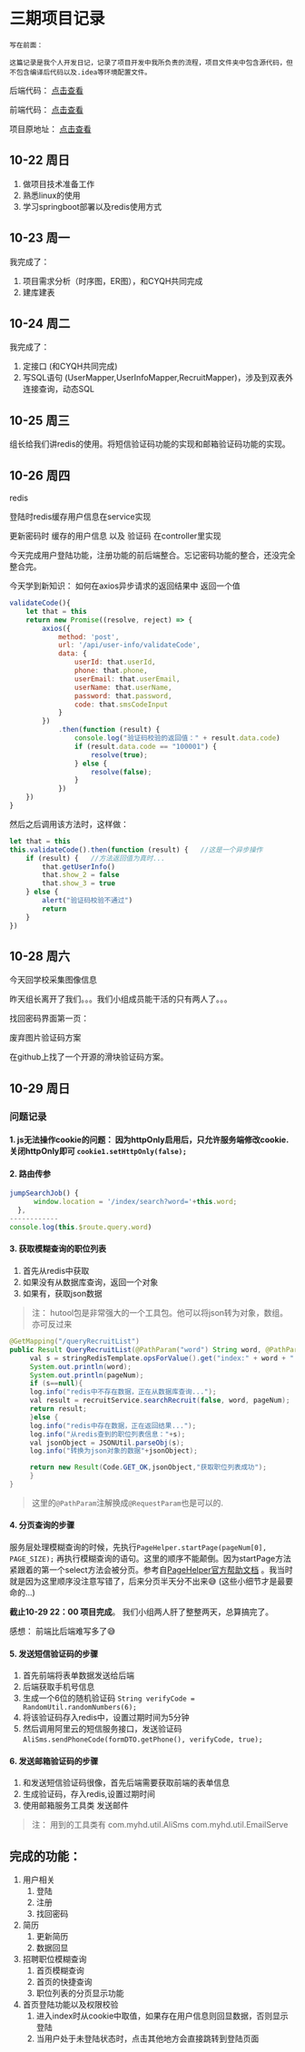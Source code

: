 # 三期项目记录

    写在前面：
        
    这篇记录是我个人开发日记，记录了项目开发中我所负责的流程，项目文件夹中包含源代码，但不包含编译后代码以及.idea等环境配置文件。
    
后端代码： [点击查看](./jsoft-project03/)

前端代码： [点击查看](./jsoft-project03-web/)

项目原地址： [点击查看]()




## 10-22 周日

1. 做项目技术准备工作
2. 熟悉linux的使用
3. 学习springboot部署以及redis使用方式


## 10-23 周一

我完成了：

1. 项目需求分析（时序图，ER图），和CYQH共同完成
2. 建库建表 

## 10-24 周二

我完成了：

1. 定接口 (和CYQH共同完成)
2. 写SQL语句 (UserMapper,UserInfoMapper,RecruitMapper)，涉及到双表外连接查询，动态SQL

## 10-25 周三

组长给我们讲redis的使用。将短信验证码功能的实现和邮箱验证码功能的实现。

## 10-26 周四

redis

登陆时redis缓存用户信息在service实现

更新密码时 缓存的用户信息 以及 验证码 在controller里实现

今天完成用户登陆功能，注册功能的前后端整合。忘记密码功能的整合，还没完全整合完。

今天学到新知识： 如何在axios异步请求的返回结果中 返回一个值
```js
validateCode(){
    let that = this
    return new Promise((resolve, reject) => {
        axios({
            method: 'post',
            url: '/api/user-info/validateCode',
            data: {
                userId: that.userId,
                phone: that.phone,
                userEmail: that.userEmail,
                userName: that.userName,
                password: that.password,
                code: that.smsCodeInput
            }
        })
            .then(function (result) {
                console.log("验证码校验的返回值：" + result.data.code)
                if (result.data.code == "100001") {
                    resolve(true);
                } else {
                    resolve(false);
                }
            })
    })
}
```
然后之后调用该方法时，这样做：

```js
let that = this
this.validateCode().then(function (result) {   //这是一个异步操作
    if (result) {   //方法返回值为真时...
        that.getUserInfo()  
        that.show_2 = false
        that.show_3 = true           
    } else {
        alert("验证码校验不通过")
        return
    }
})
```

## 10-28 周六
今天回学校采集图像信息

昨天组长离开了我们。。。我们小组成员能干活的只有两人了。。。

找回密码界面第一页：

废弃图片验证码方案

在github上找了一个开源的滑块验证码方案。

## 10-29 周日
### 问题记录
#### 1. js无法操作cookie的问题： 因为httpOnly启用后，只允许服务端修改cookie.关闭httpOnly即可 `cookie1.setHttpOnly(false);`

#### 2. 路由传参
```js
jumpSearchJob() {
      window.location = '/index/search?word='+this.word;
  },
------------
console.log(this.$route.query.word)
```
#### 3. 获取模糊查询的职位列表
 1. 首先从redis中获取
 2. 如果没有从数据库查询，返回一个对象
 3. 如果有，获取json数据

> 注： hutool包是非常强大的一个工具包。他可以将json转为对象，数组。亦可反过来

```java
@GetMapping("/queryRecruitList")
public Result QueryRecruitList(@PathParam("word") String word, @PathParam("pageNum") Integer pageNum){
     val s = stringRedisTemplate.opsForValue().get("index:" + word + ":"+pageNum);
     System.out.println(word);
     System.out.println(pageNum);
     if (s==null){
     log.info("redis中不存在数据，正在从数据库查询...");
     val result = recruitService.searchRecruit(false, word, pageNum);
     return result;
     }else {
     log.info("redis中存在数据，正在返回结果...");
     log.info("从redis查到的职位列表信息："+s);
     val jsonObject = JSONUtil.parseObj(s);
     log.info("转换为json对象的数据"+jsonObject);

     return new Result(Code.GET_OK,jsonObject,"获取职位列表成功");
     }
}
```
> 这里的`@PathParam`注解换成`@RequestParam`也是可以的.

#### 4. 分页查询的步骤
服务层处理模糊查询的时候，先执行`PageHelper.startPage(pageNum[0], PAGE_SIZE);` 再执行模糊查询的语句。这里的顺序不能颠倒。因为startPage方法紧跟着的第一个select方法会被分页。参考自[PageHelper官方帮助文档](https://pagehelper.github.io/docs/howtouse/#1-%E5%BC%95%E5%85%A5%E5%88%86%E9%A1%B5%E6%8F%92%E4%BB%B6) 。我当时就是因为这里顺序没注意写错了，后来分页半天分不出来😅 (这些小细节才是最要命的...)

**截止10-29 22：00 项目完成**。 我们小组两人肝了整整两天，总算搞完了。

感想： 前端比后端难写多了😅

#### 5. 发送短信验证码的步骤
1. 首先前端将表单数据发送给后端
2. 后端获取手机号信息
3. 生成一个6位的随机验证码 `String verifyCode = RandomUtil.randomNumbers(6);`
4. 将该验证码存入redis中，设置过期时间为5分钟
5. 然后调用阿里云的短信服务接口，发送验证码 `AliSms.sendPhoneCode(formDTO.getPhone(), verifyCode, true);`

#### 6. 发送邮箱验证码的步骤
1. 和发送短信验证码很像，首先后端需要获取前端的表单信息
2. 生成验证码，存入redis,设置过期时间
3. 使用邮箱服务工具类 发送邮件
 
> 注： 用到的工具类有 com.myhd.util.AliSms  com.myhd.util.EmailServe

## 完成的功能：

1. 用户相关
   1. 登陆 
   2. 注册
   3. 找回密码
2. 简历
   1. 更新简历
   2. 数据回显
3. 招聘职位模糊查询
   1. 首页模糊查询
   2. 首页的快捷查询
   3. 职位列表的分页显示功能
4. 首页登陆功能以及权限校验
   1. 进入index时从cookie中取值，如果存在用户信息则回显数据，否则显示登陆
   2. 当用户处于未登陆状态时，点击其他地方会直接跳转到登陆页面